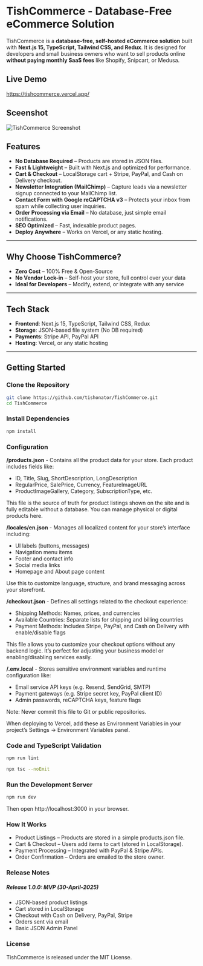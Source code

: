 # TishCommerce - Database-Free eCommerce Solution  

TishCommerce is a **database-free, self-hosted eCommerce solution** built with **Next.js 15, TypeScript, Tailwind CSS, and Redux**. It is designed for developers and small business owners who want to sell products online **without paying monthly SaaS fees** like Shopify, Snipcart, or Medusa.

## Live Demo
https://tishcommerce.vercel.app/

## Sceenshot
![TishCommerce Screenshot](https://tishonator.github.io/tishcommerce.png)

## Features  
- **No Database Required** – Products are stored in JSON files.  
- **Fast & Lightweight** – Built with Next.js and optimized for performance.  
- **Cart & Checkout** – LocalStorage cart + Stripe, PayPal, and Cash on Delivery checkout. 
- **Newsletter Integration (MailChimp)** – Capture leads via a newsletter signup connected to your MailChimp list.
- **Contact Form with Google reCAPTCHA v3** – Protects your inbox from spam while collecting user inquiries.
- **Order Processing via Email** – No database, just simple email notifications.
- **SEO Optimized** – Fast, indexable product pages.  
- **Deploy Anywhere** – Works on Vercel, or any static hosting.  

---

## Why Choose TishCommerce?  
- **Zero Cost** – 100% Free & Open-Source  
- **No Vendor Lock-in** – Self-host your store, full control over your data  
- **Ideal for Developers** – Modify, extend, or integrate with any service

---

## Tech Stack  
- **Frontend**: Next.js 15, TypeScript, Tailwind CSS, Redux  
- **Storage**: JSON-based file system (No DB required)  
- **Payments**: Stripe API, PayPal API  
- **Hosting**: Vercel, or any static hosting  

---

## Getting Started  

### Clone the Repository
```sh
git clone https://github.com/tishonator/TishCommerce.git
cd TishCommerce
```

### Install Dependencies
```sh
npm install
```

### Configuration

**/products.json** - Contains all the product data for your store. Each product includes fields like:
- ID, Title, Slug, ShortDescription, LongDescription
- RegularPrice, SalePrice, Currency, FeatureImageURL
- ProductImageGallery, Category, SubscriptionType, etc.

This file is the source of truth for product listings shown on the site and is fully editable without a database. You can manage physical or digital products here.

**/locales/en.json** - Manages all localized content for your store’s interface including:
- UI labels (buttons, messages)
- Navigation menu items
- Footer and contact info
- Social media links
- Homepage and About page content

Use this to customize language, structure, and brand messaging across your storefront.

**/checkout.json** - Defines all settings related to the checkout experience:
- Shipping Methods: Names, prices, and currencies
- Available Countries: Separate lists for shipping and billing countries
- Payment Methods: Includes Stripe, PayPal, and Cash on Delivery with enable/disable flags

This file allows you to customize your checkout options without any backend logic. It’s perfect for adjusting your business model or enabling/disabling services easily.

**/.env.local** - Stores sensitive environment variables and runtime configuration like:
- Email service API keys (e.g. Resend, SendGrid, SMTP)
- Payment gateways (e.g. Stripe secret key, PayPal client ID)
- Admin passwords, reCAPTCHA keys, feature flags

Note: Never commit this file to Git or public repositories.

When deploying to Vercel, add these as Environment Variables in your project’s Settings → Environment Variables panel.



### Code and TypeScript Validation
```sh
npm run lint
```

```sh
npx tsc --noEmit
```

### Run the Development Server
```sh
npm run dev
```

Then open http://localhost:3000 in your browser.


### How It Works
- Product Listings – Products are stored in a simple products.json file.  
- Cart & Checkout – Users add items to cart (stored in LocalStorage).  
- Payment Processing – Integrated with PayPal & Stripe APIs.  
- Order Confirmation – Orders are emailed to the store owner.  

### Release Notes

##### Release 1.0.0: MVP (30-April-2025)

- JSON-based product listings
- Cart stored in LocalStorage
- Checkout with Cash on Delivery, PayPal, Stripe
- Orders sent via email
- Basic JSON Admin Panel


### License
TishCommerce is released under the MIT License.
